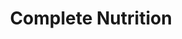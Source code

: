 ---
title: "Complete Nutrition"
url: /kansas-city/complete-nutrition/
shop: nutrition supplements
---